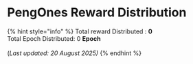 # PengOnes Reward Distribution

{% hint style="info" %}
Total reward Distributed : **0**\
Total Epoch Distributed:  0 **Epoch**\
\
(_Last updated: 20 August 2025)_
{% endhint %}

